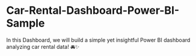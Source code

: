 # Car-Rental-Dashboard-Power-BI-Sample
In this Dashboard, we will build a simple yet insightful Power BI dashboard analyzing car rental data! 🚘✨
